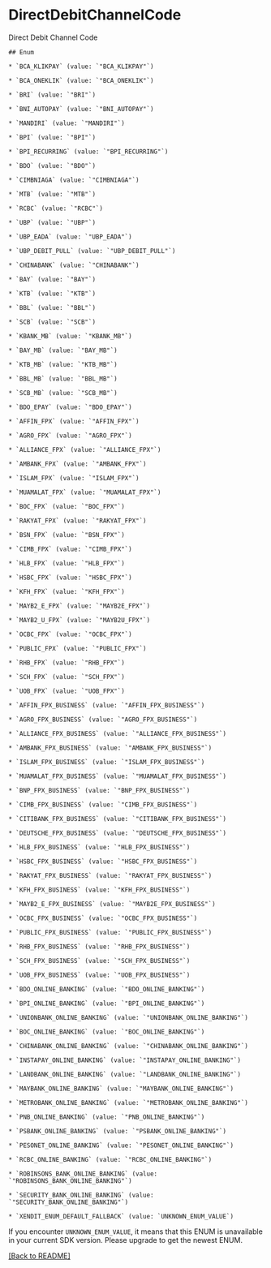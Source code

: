 # DirectDebitChannelCode
Direct Debit Channel Code

    ## Enum
    
    * `BCA_KLIKPAY` (value: `"BCA_KLIKPAY"`)
    
    * `BCA_ONEKLIK` (value: `"BCA_ONEKLIK"`)
    
    * `BRI` (value: `"BRI"`)
    
    * `BNI_AUTOPAY` (value: `"BNI_AUTOPAY"`)
    
    * `MANDIRI` (value: `"MANDIRI"`)
    
    * `BPI` (value: `"BPI"`)
    
    * `BPI_RECURRING` (value: `"BPI_RECURRING"`)
    
    * `BDO` (value: `"BDO"`)
    
    * `CIMBNIAGA` (value: `"CIMBNIAGA"`)
    
    * `MTB` (value: `"MTB"`)
    
    * `RCBC` (value: `"RCBC"`)
    
    * `UBP` (value: `"UBP"`)
    
    * `UBP_EADA` (value: `"UBP_EADA"`)
    
    * `UBP_DEBIT_PULL` (value: `"UBP_DEBIT_PULL"`)
    
    * `CHINABANK` (value: `"CHINABANK"`)
    
    * `BAY` (value: `"BAY"`)
    
    * `KTB` (value: `"KTB"`)
    
    * `BBL` (value: `"BBL"`)
    
    * `SCB` (value: `"SCB"`)
    
    * `KBANK_MB` (value: `"KBANK_MB"`)
    
    * `BAY_MB` (value: `"BAY_MB"`)
    
    * `KTB_MB` (value: `"KTB_MB"`)
    
    * `BBL_MB` (value: `"BBL_MB"`)
    
    * `SCB_MB` (value: `"SCB_MB"`)
    
    * `BDO_EPAY` (value: `"BDO_EPAY"`)
    
    * `AFFIN_FPX` (value: `"AFFIN_FPX"`)
    
    * `AGRO_FPX` (value: `"AGRO_FPX"`)
    
    * `ALLIANCE_FPX` (value: `"ALLIANCE_FPX"`)
    
    * `AMBANK_FPX` (value: `"AMBANK_FPX"`)
    
    * `ISLAM_FPX` (value: `"ISLAM_FPX"`)
    
    * `MUAMALAT_FPX` (value: `"MUAMALAT_FPX"`)
    
    * `BOC_FPX` (value: `"BOC_FPX"`)
    
    * `RAKYAT_FPX` (value: `"RAKYAT_FPX"`)
    
    * `BSN_FPX` (value: `"BSN_FPX"`)
    
    * `CIMB_FPX` (value: `"CIMB_FPX"`)
    
    * `HLB_FPX` (value: `"HLB_FPX"`)
    
    * `HSBC_FPX` (value: `"HSBC_FPX"`)
    
    * `KFH_FPX` (value: `"KFH_FPX"`)
    
    * `MAYB2_E_FPX` (value: `"MAYB2E_FPX"`)
    
    * `MAYB2_U_FPX` (value: `"MAYB2U_FPX"`)
    
    * `OCBC_FPX` (value: `"OCBC_FPX"`)
    
    * `PUBLIC_FPX` (value: `"PUBLIC_FPX"`)
    
    * `RHB_FPX` (value: `"RHB_FPX"`)
    
    * `SCH_FPX` (value: `"SCH_FPX"`)
    
    * `UOB_FPX` (value: `"UOB_FPX"`)
    
    * `AFFIN_FPX_BUSINESS` (value: `"AFFIN_FPX_BUSINESS"`)
    
    * `AGRO_FPX_BUSINESS` (value: `"AGRO_FPX_BUSINESS"`)
    
    * `ALLIANCE_FPX_BUSINESS` (value: `"ALLIANCE_FPX_BUSINESS"`)
    
    * `AMBANK_FPX_BUSINESS` (value: `"AMBANK_FPX_BUSINESS"`)
    
    * `ISLAM_FPX_BUSINESS` (value: `"ISLAM_FPX_BUSINESS"`)
    
    * `MUAMALAT_FPX_BUSINESS` (value: `"MUAMALAT_FPX_BUSINESS"`)
    
    * `BNP_FPX_BUSINESS` (value: `"BNP_FPX_BUSINESS"`)
    
    * `CIMB_FPX_BUSINESS` (value: `"CIMB_FPX_BUSINESS"`)
    
    * `CITIBANK_FPX_BUSINESS` (value: `"CITIBANK_FPX_BUSINESS"`)
    
    * `DEUTSCHE_FPX_BUSINESS` (value: `"DEUTSCHE_FPX_BUSINESS"`)
    
    * `HLB_FPX_BUSINESS` (value: `"HLB_FPX_BUSINESS"`)
    
    * `HSBC_FPX_BUSINESS` (value: `"HSBC_FPX_BUSINESS"`)
    
    * `RAKYAT_FPX_BUSINESS` (value: `"RAKYAT_FPX_BUSINESS"`)
    
    * `KFH_FPX_BUSINESS` (value: `"KFH_FPX_BUSINESS"`)
    
    * `MAYB2_E_FPX_BUSINESS` (value: `"MAYB2E_FPX_BUSINESS"`)
    
    * `OCBC_FPX_BUSINESS` (value: `"OCBC_FPX_BUSINESS"`)
    
    * `PUBLIC_FPX_BUSINESS` (value: `"PUBLIC_FPX_BUSINESS"`)
    
    * `RHB_FPX_BUSINESS` (value: `"RHB_FPX_BUSINESS"`)
    
    * `SCH_FPX_BUSINESS` (value: `"SCH_FPX_BUSINESS"`)
    
    * `UOB_FPX_BUSINESS` (value: `"UOB_FPX_BUSINESS"`)
    
    * `BDO_ONLINE_BANKING` (value: `"BDO_ONLINE_BANKING"`)
    
    * `BPI_ONLINE_BANKING` (value: `"BPI_ONLINE_BANKING"`)
    
    * `UNIONBANK_ONLINE_BANKING` (value: `"UNIONBANK_ONLINE_BANKING"`)
    
    * `BOC_ONLINE_BANKING` (value: `"BOC_ONLINE_BANKING"`)
    
    * `CHINABANK_ONLINE_BANKING` (value: `"CHINABANK_ONLINE_BANKING"`)
    
    * `INSTAPAY_ONLINE_BANKING` (value: `"INSTAPAY_ONLINE_BANKING"`)
    
    * `LANDBANK_ONLINE_BANKING` (value: `"LANDBANK_ONLINE_BANKING"`)
    
    * `MAYBANK_ONLINE_BANKING` (value: `"MAYBANK_ONLINE_BANKING"`)
    
    * `METROBANK_ONLINE_BANKING` (value: `"METROBANK_ONLINE_BANKING"`)
    
    * `PNB_ONLINE_BANKING` (value: `"PNB_ONLINE_BANKING"`)
    
    * `PSBANK_ONLINE_BANKING` (value: `"PSBANK_ONLINE_BANKING"`)
    
    * `PESONET_ONLINE_BANKING` (value: `"PESONET_ONLINE_BANKING"`)
    
    * `RCBC_ONLINE_BANKING` (value: `"RCBC_ONLINE_BANKING"`)
    
    * `ROBINSONS_BANK_ONLINE_BANKING` (value: `"ROBINSONS_BANK_ONLINE_BANKING"`)
    
    * `SECURITY_BANK_ONLINE_BANKING` (value: `"SECURITY_BANK_ONLINE_BANKING"`)
    
    * `XENDIT_ENUM_DEFAULT_FALLBACK` (value: `UNKNOWN_ENUM_VALUE`)

If you encounter `UNKNOWN_ENUM_VALUE`, it means that this ENUM is unavailable in your current SDK version. Please upgrade to get the newest ENUM.

[[Back to README]](../../README.md)


